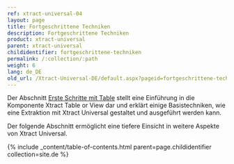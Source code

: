```yaml
---
ref: xtract-universal-04
layout: page
title: Fortgeschrittene Techniken
description: Fortgeschrittene Techniken
product: xtract-universal
parent: xtract-universal
childidentifier: fortgeschrittene-techniken
permalink: /:collection/:path
weight: 6
lang: de_DE
old_url: /Xtract-Universal-DE/default.aspx?pageid=fortgeschrittene-techniken
---
```


Der Abschnitt [Erste Schritte mit Table](https://help.theobald-software.com/de/xtract-universal/erste-schritte-mit-table) stellt eine Einführung in die Komponente Xtract Table or View dar und erklärt einige Basistechniken, wie eine Extraktion mit Xtract Universal gestaltet und ausgeführt werden kann. 

Der folgende Abschnitt ermöglicht eine tiefere Einsicht in weitere Aspekte von Xtract Universal.

{% include _content/table-of-contents.html parent=page.childidentifier collection=site.de %}